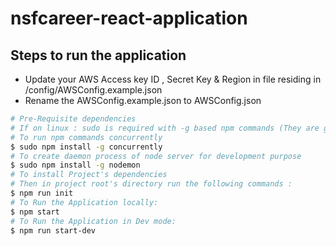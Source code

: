 # nsfcareer-react-application
## Steps to run the application
 - Update your AWS Access key ID , Secret Key & Region in file residing in /config/AWSConfig.example.json
 - Rename the AWSConfig.example.json to AWSConfig.json
```sh
# Pre-Requisite dependencies
# If on linux : sudo is required with -g based npm commands (They are global dependencies being installed in System)
# To run npm commands concurrently
$ sudo npm install -g concurrently
# To create daemon process of node server for development purpose
$ sudo npm install -g nodemon
# To install Project's dependencies
# Then in project root's directory run the following commands :
$ npm run init
# To Run the Application locally:
$ npm start
# To Run the Application in Dev mode:
$ npm run start-dev
```
